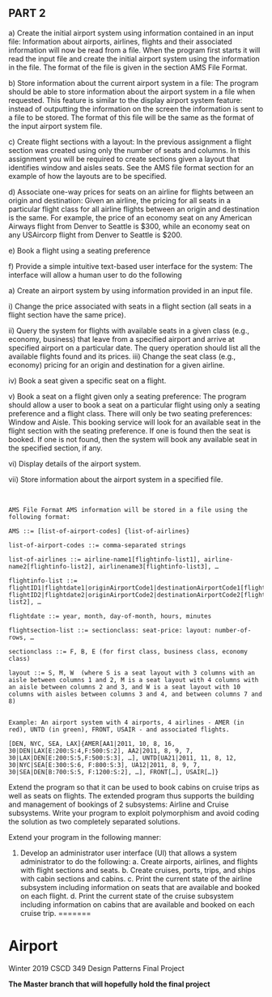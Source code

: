 
## PART 2

a)	Create the initial airport system using information contained in an input file: Information about airports, airlines, flights and their associated information will now be read from a file. When the program first starts it will read the input file and create the initial airport system using the information in the file. The format of the file is given in the section AMS File Format. 

b)	Store information about the current airport system in a file:  The program should be able to store information about the airport system in a file when requested. This feature is similar to the display airport system feature: instead of outputting the information on the screen the information is sent to a file to be stored. The format of this file will be the same as the format of the input airport system file.

c)	Create flight sections with a layout: In the previous assignment a flight section was created using only the number of seats and columns. In this assignment you will be required to create sections given a layout that identifies window and aisles seats. See the AMS file format section for an example of how the layouts are to be specified.

d)	Associate one-way prices for seats on an airline for flights between an origin and destination: Given an airline, the pricing for all seats in a particular flight class for all airline flights between an origin and destination is the same. For example, the price of an economy seat on any American Airways flight from Denver to Seattle is $300, while an economy seat on any USAircorp flight from Denver to Seattle is $200.

e)	Book a flight using a seating preference

f)	Provide a simple intuitive text-based user interface for the system: The interface will allow a human user to do the following

a)	Create an airport system by using information provided in an input file.

  i)	Change the price associated with seats in a flight section (all seats in a flight section have the same price).
  
  ii)	Query the system for flights with available seats in a given class (e.g., economy, business) that leave from a specified airport 
      and arrive at specified airport on a particular date. The query operation should list all the available flights found and its           prices.
  iii) Change the seat class (e.g., economy) pricing for an origin and destination for a given airline.
  
  iv)	Book a seat given a specific seat on a flight.

  v)	Book a seat on a flight given only a seating preference: The program should allow a user to book a seat on a particular flight           using only a seating preference and a flight class. There will only be two seating preferences: Window and Aisle. This booking           service    will look for an available seat in the flight section with the seating preference. If one is found then the seat is           booked. If one is not found, then the system will book any available seat in the specified section, if any.
  
  vi)	Display details of the airport system.

  vii)	Store information about the airport system in a specified file.

 
```
AMS File Format AMS information will be stored in a file using the following format: 

AMS ::= [list-of-airport-codes] {list-of-airlines} 

list-of-airport-codes ::= comma-separated strings 

list-of-airlines ::= airline-name1[flightinfo-list1], airline-name2[flightinfo-list2], airlinename3[flightinfo-list3], … 

flightinfo-list ::= flightID1|flightdate1|originAirportCode1|destinationAirportCode1[flightsectionlist1], flightID2|flightdate2|originAirportCode2|destinationAirportCode2[flightsection-list2], … 

flightdate ::= year, month, day-of-month, hours, minutes 

flightsection-list ::= sectionclass: seat-price: layout: number-of-rows, … 

sectionclass ::= F, B, E (for first class, business class, economy class) 

layout ::= S, M, W  (where S is a seat layout with 3 columns with an aisle between columns 1 and 2, M is a seat layout with 4 columns with an aisle between columns 2 and 3, and W is a seat layout with 10 columns with aisles between columns 3 and 4, and between columns 7 and 8) 


Example: An airport system with 4 airports, 4 airlines - AMER (in red), UNTD (in green), FRONT, USAIR - and associated flights. 

[DEN, NYC, SEA, LAX]{AMER[AA1|2011, 10, 8, 16, 30|DEN|LAX[E:200:S:4,F:500:S:2], AA2|2011, 8, 9, 7, 30|LAX|DEN[E:200:S:5,F:500:S:3], …], UNTD[UA21|2011, 11, 8, 12, 30|NYC|SEA[E:300:S:6, F:800:S:3], UA12|2011, 8, 9, 7, 30|SEA|DEN[B:700:S:5, F:1200:S:2], …], FRONT[…], USAIR[…]}
```

Extend the program so that it can be used to book cabins on cruise trips as well as seats on flights. The extended program thus supports the building and management of bookings of 2 subsystems: Airline and Cruise subsystems. Write your program to exploit polymorphism and avoid coding the solution as two completely separated solutions. 

Extend your program in the following manner: 

1.	Develop an administrator user interface (UI) that allows a system administrator to do the following: 
a.	Create airports, airlines, and flights with flight sections and seats.
b.	Create cruises, ports, trips, and ships with cabin sections and cabins.
c.	Print the current state of the airline subsystem including information on seats that are available and booked on each flight.
d.	Print the current state of the cruise subsystem including information on cabins that are available and booked on each cruise trip.
=======
# Airport
Winter 2019 CSCD 349 Design Patterns Final Project

**The Master branch that will hopefully hold the final project**
